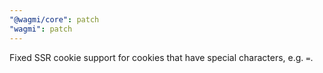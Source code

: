 ```yaml
---
"@wagmi/core": patch
"wagmi": patch
---
```


Fixed SSR cookie support for cookies that have special characters, e.g. `=`.
